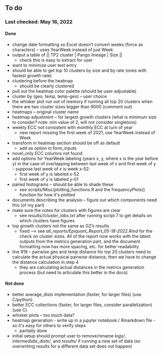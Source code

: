 
## To do

### Last checked: May 16, 2022

#### Done

* change date formatting so Excel doesn’t convert weeks (force as characters) – uses YearWeek instead of just Week
* output a table of || TP2 cluster | Pango lineage | Size ||
    * check this is easy to extract for user
* want to minimize user text entry
* should be able to get top 10 clusters by size and by rate (ones with fastest growth rate)
* clustering before the heatmap 
    * should be clearly clustered
* pull out the heatmap color palette (should be user-adjustable)
* cluster by (geo, temp, temp-geo) – user choice
* the whisker plot run out of memory if running all top 20 clusters when there are two cluster sizes bigger than 9000 (comment out)
* heatmaps – original cluster name 
* heatmap adjustment – for largest growth clusters (what is minimum size to consider? note: min value of 2, will not consider singletons)
* weekly ECC not consistent with monthly ECC at turn of year
    * new report missing the first week of 2021, use YearWeek instead of Week
* transform in heatmap section should be off as default
    * add as option in form_inputs
* novel_only ECC columns not found
* add options for YearWeek labeling (years x, y, where x is the year before y) in the case of overlapping between last week of x and first week of y - suppose last week of x is week x-52: 
    * first week of y is labeled x-52
    * first week of y is labeled y-01
* paired histograms – should be able to shade these
    * see scripts/Misc/plotting_functions.R and the frequencyPlots() function for how it's plotted
* documents describing the analysis – figure out which components need this (of my part)
* make sure the notes for clusters with figures are clear
    * see *results/<interval type>/cluster_labs.txt* after running script 7 to get details on which clusters have figures
* top growth clusters not the same as GZ’s results
    * fixed --> see *all_reports/Epiquant_Report_05-18-2022.Rmd* for the check on cluster sizes. All of the report now works with the latest outputs from the metrics generation part, and the document formatting now has more spacing, etc. for better readability
* line 919 – pairwise geo and temp distance for top 20 clusters need to calculate the actual physical pairwise distance, then we have to change the distance calculation in step 4
    * they are calculating actual distances in the metrics generation process (but need to articulate this better in the docs)

#### Not done

* better average_dists implementation (faster, for larger files) (use C/python)
* better ECC collections (faster, for larger files, consider parallelization) (use C)
* whisker plots – too much data?
* heatmap generation - write up in a jupyter notebook / Rmarkdown file - so it's easy for others to verify steps
    * partially done
* initial setup should prompt user to remove/rename *logs/*, *intermediate_dists/*, and *results/* if running a new set of data (so overwriting results for a different data set does not happen)


